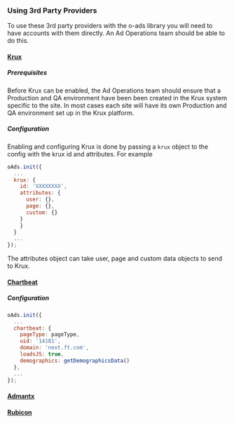 ### Using 3rd Party Providers
To use these 3rd party providers with the o-ads library you will need to have accounts with them directly. An Ad Operations team should be able to do this.

#### [Krux](http://www.krux.com/)
##### Prerequisites
Before Krux can be enabled, the Ad Operations team should ensure that a Production and QA environment have been been created in the Krux system specific to the site. In most cases each site will have its own Production and QA environment set up in the Krux platform.

##### Configuration
Enabling and configuring Krux is done by passing a `krux` object to the config with the krux id and attributes. For example

```js
oAds.init({
  ...
  krux: {
    id: 'XXXXXXXX',
    attributes: {
      user: {},
      page: {},
      custom: {}
    }
    }
  }
  ...
});
```

The attributes object can take user, page and custom data objects to send to Krux.

#### [Chartbeat](https://chartbeat.com/about/)
##### Configuration
```js
oAds.init({
  ...
  chartbeat: {
    pageType: pageType,
    uid: '14181',
    domain: 'next.ft.com',
    loadsJS: true,
    demographics: getDemographicsData()
  },
  ...
});

```

#### [Admantx](http://www.admantx.com/)
#### [Rubicon](https://rubiconproject.com/)

